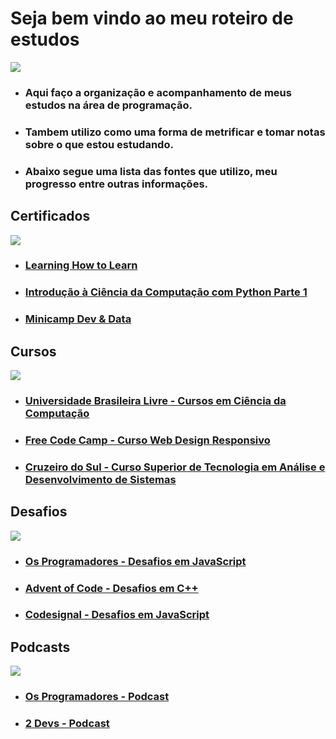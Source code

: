# Seja bem vindo ao meu roteiro de estudos

<img src="https://i.pinimg.com/originals/4c/9d/18/4c9d18133b0445378f8c8dadf82d382a.png">

- ### Aqui faço a organização e acompanhamento de meus estudos na área de programação.

- ### Tambem utilizo como uma forma de metrificar e tomar notas sobre o que estou estudando.

- ### Abaixo segue uma lista das fontes que utilizo, meu progresso entre outras informações.

## Certificados
<img src="https://i.pinimg.com/originals/dc/4b/24/dc4b24f1c2a110d7004d3317b948608f.png">
  
- ### [Learning How to Learn](https://github.com/ValdineiJunior/roteiro-de-estudos/issues/51)
- ### [Introdução à Ciência da Computação com Python Parte 1](https://github.com/ValdineiJunior/roteiro-de-estudos/issues/78)
- ### [Minicamp Dev & Data](https://github.com/ValdineiJunior/roteiro-de-estudos/issues/79)

## Cursos
<img src="https://i.pinimg.com/originals/be/71/98/be7198d8041cd634aad98b501690a8de.png">
  
- ### [Universidade Brasileira Livre  - Cursos em Ciência da Computação](https://github.com/ValdineiJunior/roteiro-de-estudos/issues/1)

- ### [Free Code Camp - Curso Web Design Responsivo](https://github.com/ValdineiJunior/roteiro-de-estudos/issues/2)

- ### [Cruzeiro do Sul - Curso Superior de Tecnologia em Análise e Desenvolvimento de Sistemas](https://github.com/ValdineiJunior/roteiro-de-estudos/issues/80)

## Desafios
<img src="https://i.pinimg.com/originals/1d/a4/d7/1da4d788716cfd18e196e0458fe89c60.png">

- ### [Os Programadores - Desafios em JavaScript](https://github.com/ValdineiJunior/roteiro-de-estudos/issues/3)

- ### [Advent of Code - Desafios em C++](https://github.com/ValdineiJunior/roteiro-de-estudos/issues/27)

- ### [Codesignal - Desafios em JavaScript](https://github.com/ValdineiJunior/roteiro-de-estudos/issues/40)
  
## Podcasts
<img src="https://i.pinimg.com/originals/87/50/c7/8750c7e6782538a67c39156fb5716054.png">

- ### [Os Programadores - Podcast](https://github.com/ValdineiJunior/roteiro-de-estudos/issues/6)
- ### [2 Devs - Podcast](https://github.com/ValdineiJunior/roteiro-de-estudos/issues/7)

